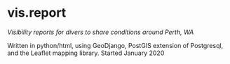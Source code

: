 # vis.report
_Visibility reports for divers to share conditions around Perth, WA_

Written in python/html, using GeoDjango, PostGIS extension of Postgresql, and the Leaflet mapping library.
Started January 2020

